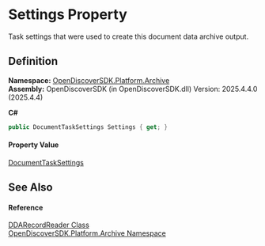 # Settings Property


Task settings that were used to create this document data archive output.



## Definition
**Namespace:** <a href="8fac0511-5eca-a179-d28a-c0a07e46597f">OpenDiscoverSDK.Platform.Archive</a>  
**Assembly:** OpenDiscoverSDK (in OpenDiscoverSDK.dll) Version: 2025.4.4.0 (2025.4.4)

**C#**
``` C#
public DocumentTaskSettings Settings { get; }
```



#### Property Value
<a href="15834f2e-5778-5912-a2cc-a92e9d2e78fb">DocumentTaskSettings</a>

## See Also


#### Reference
<a href="42c1e40c-388f-f490-0840-794d0ba02bb5">DDARecordReader Class</a>  
<a href="8fac0511-5eca-a179-d28a-c0a07e46597f">OpenDiscoverSDK.Platform.Archive Namespace</a>  
